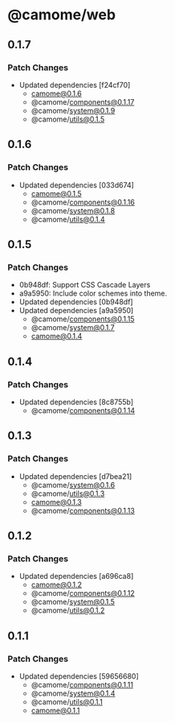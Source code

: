 # @camome/web

## 0.1.7

### Patch Changes

- Updated dependencies [f24cf70]
  - camome@0.1.6
  - @camome/components@0.1.17
  - @camome/system@0.1.9
  - @camome/utils@0.1.5

## 0.1.6

### Patch Changes

- Updated dependencies [033d674]
  - camome@0.1.5
  - @camome/components@0.1.16
  - @camome/system@0.1.8
  - @camome/utils@0.1.4

## 0.1.5

### Patch Changes

- 0b948df: Support CSS Cascade Layers
- a9a5950: Include color schemes into theme.
- Updated dependencies [0b948df]
- Updated dependencies [a9a5950]
  - @camome/components@0.1.15
  - @camome/system@0.1.7
  - camome@0.1.4

## 0.1.4

### Patch Changes

- Updated dependencies [8c8755b]
  - @camome/components@0.1.14

## 0.1.3

### Patch Changes

- Updated dependencies [d7bea21]
  - @camome/system@0.1.6
  - @camome/utils@0.1.3
  - camome@0.1.3
  - @camome/components@0.1.13

## 0.1.2

### Patch Changes

- Updated dependencies [a696ca8]
  - camome@0.1.2
  - @camome/components@0.1.12
  - @camome/system@0.1.5
  - @camome/utils@0.1.2

## 0.1.1

### Patch Changes

- Updated dependencies [59656680]
  - @camome/components@0.1.11
  - @camome/system@0.1.4
  - @camome/utils@0.1.1
  - camome@0.1.1
